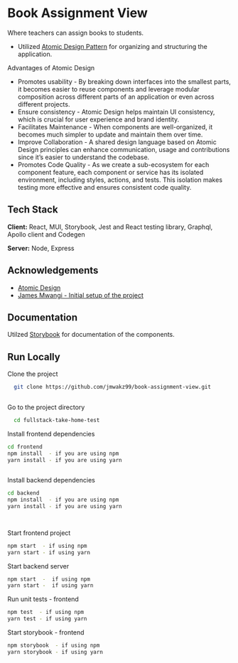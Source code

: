 
# Book Assignment View

 Where teachers can assign books to students.

 - Utilized [Atomic Design Pattern](https://bradfrost.com/) for organizing and structuring the application.

Advantages of Atomic Design

  - Promotes usability -  By breaking down interfaces into the smallest parts, it becomes easier to reuse components and leverage modular composition across different parts of an application or even across different projects.
  - Ensure consistency - Atomic Design helps maintain UI consistency, which is crucial for user experience and brand identity.
  - Facilitates Maintenance - When components are well-organized, it becomes much simpler to update and maintain them over time.
  - Improve Collaboration - A shared design language based on Atomic Design principles can enhance communication, usage and contributions since it’s easier to understand the codebase.
  - Promotes Code Quality - As we create a sub-ecosystem for each component feature, each component or service has its isolated environment, including styles, actions, and tests. This isolation makes testing more effective and ensures consistent code quality.
## Tech Stack

**Client:** React, MUI, Storybook, Jest and React testing library, Graphql, Apollo client and Codegen 

**Server:** Node, Express


## Acknowledgements

 - [Atomic Design](https://bradfrost.com/)
 - [James Mwangi - Initial setup of the project](https://github.com/jamesmwangi55)




## Documentation

Utilzed [Storybook](https://storybook.js.org/) for documentation of the components.







## Run Locally

Clone the project

```bash
  git clone https://github.com/jmwakz99/book-assignment-view.git
  
```

Go to the project directory

```bash
  cd fullstack-take-home-test
```

Install frontend dependencies

```bash
cd frontend
npm install  - if you are using npm
yarn install - if you are using yarn
  

```

Install backend dependencies

```bash
cd backend
npm install  - if you are using npm
yarn install - if you are using yarn

  

```

Start frontend project

```bash
npm start  - if using npm 
yarn start - if using yarn

```

Start backend server

```bash
npm start  -  if using npm 
yarn start -  if using yarn

```


Run unit tests - frontend

```bash
npm test  - if using npm 
yarn test - if using yarn

```

Start storybook - frontend

```bash
npm storybook  - if using npm 
yarn storybook - if using yarn

```
